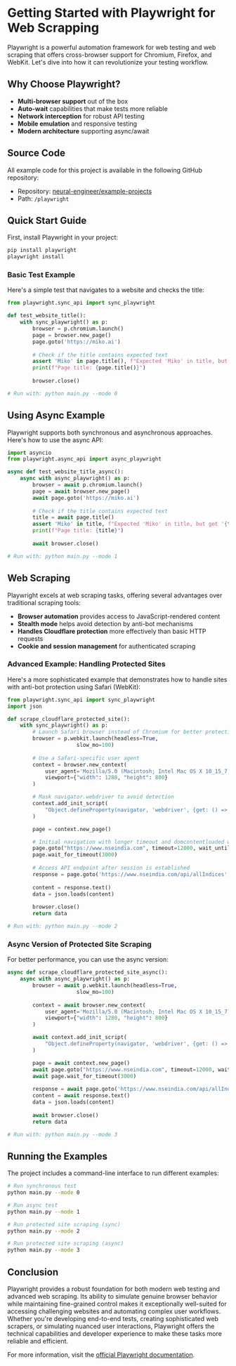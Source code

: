 # Getting Started with Playwright for Web Scrapping

Playwright is a powerful automation framework for web testing and web scraping that offers cross-browser support for Chromium, Firefox, and WebKit. Let's dive into how it can revolutionize your testing workflow.

## Why Choose Playwright?

- **Multi-browser support** out of the box
- **Auto-wait** capabilities that make tests more reliable
- **Network interception** for robust API testing
- **Mobile emulation** and responsive testing
- **Modern architecture** supporting async/await

## Source Code

All example code for this project is available in the following GitHub repository:
- Repository: [neural-engineer/example-projects](https://github.com/pyVision/neural-engineer/example-projects)
- Path: `/playwright`

## Quick Start Guide

First, install Playwright in your project:

```bash
pip install playwright
playwright install
```

### Basic Test Example

Here's a simple test that navigates to a website and checks the title:

```python
from playwright.sync_api import sync_playwright

def test_website_title():
    with sync_playwright() as p:
        browser = p.chromium.launch()
        page = browser.new_page()
        page.goto('https://miko.ai')
        
        # Check if the title contains expected text
        assert 'Miko' in page.title(), f"Expected 'Miko' in title, but got '{page.title()}'"
        print(f"Page title: {page.title()}")
        
        browser.close()

# Run with: python main.py --mode 0
```

## Using Async Example

Playwright supports both synchronous and asynchronous approaches. Here's how to use the async API:

```python
import asyncio
from playwright.async_api import async_playwright

async def test_website_title_async():
    async with async_playwright() as p:
        browser = await p.chromium.launch()
        page = await browser.new_page()
        await page.goto('https://miko.ai')
        
        # Check if the title contains expected text
        title = await page.title()
        assert 'Miko' in title, f"Expected 'Miko' in title, but got '{title}'"
        print(f"Page title: {title}")
        
        await browser.close()

# Run with: python main.py --mode 1
```

## Web Scraping

Playwright excels at web scraping tasks, offering several advantages over traditional scraping tools:

- **Browser automation** provides access to JavaScript-rendered content
- **Stealth mode** helps avoid detection by anti-bot mechanisms
- **Handles Cloudflare protection** more effectively than basic HTTP requests
- **Cookie and session management** for authenticated scraping

### Advanced Example: Handling Protected Sites

Here's a more sophisticated example that demonstrates how to handle sites with anti-bot protection using Safari (WebKit):

```python
from playwright.sync_api import sync_playwright
import json

def scrape_cloudflare_protected_site():
    with sync_playwright() as p:
        # Launch Safari browser instead of Chromium for better protection bypass
        browser = p.webkit.launch(headless=True, 
                      slow_mo=100)
        
        # Use a Safari-specific user agent
        context = browser.new_context(
            user_agent='Mozilla/5.0 (Macintosh; Intel Mac OS X 10_15_7) AppleWebKit/605.1.15 (KHTML, like Gecko) Version/15.4 Safari/605.1.15',
            viewport={"width": 1280, "height": 800}
        )   

        # Mask navigator.webdriver to avoid detection
        context.add_init_script(
            "Object.defineProperty(navigator, 'webdriver', {get: () => false})"
        )

        page = context.new_page()

        # Initial navigation with longer timeout and domcontentloaded wait
        page.goto("https://www.nseindia.com", timeout=12000, wait_until="domcontentloaded")
        page.wait_for_timeout(3000)
           
        # Access API endpoint after session is established
        response = page.goto('https://www.nseindia.com/api/allIndices', wait_until="domcontentloaded")
        
        content = response.text()
        data = json.loads(content)
        
        browser.close()
        return data

# Run with: python main.py --mode 2
```

### Async Version of Protected Site Scraping

For better performance, you can use the async version:

```python
async def scrape_cloudflare_protected_site_async():
    async with async_playwright() as p:
        browser = await p.webkit.launch(headless=True, 
                      slow_mo=100)
        
        context = await browser.new_context(
            user_agent='Mozilla/5.0 (Macintosh; Intel Mac OS X 10_15_7) AppleWebKit/605.1.15 (KHTML, like Gecko) Version/15.4 Safari/605.1.15',
            viewport={"width": 1280, "height": 800}
        )   

        await context.add_init_script(
            "Object.defineProperty(navigator, 'webdriver', {get: () => false})"
        )

        page = await context.new_page()
        await page.goto("https://www.nseindia.com", timeout=12000, wait_until="domcontentloaded")
        await page.wait_for_timeout(3000)
           
        response = await page.goto('https://www.nseindia.com/api/allIndices', wait_until="domcontentloaded")
        content = await response.text()
        data = json.loads(content)
        
        await browser.close()
        return data

# Run with: python main.py --mode 3
```

## Running the Examples

The project includes a command-line interface to run different examples:

```bash
# Run synchronous test
python main.py --mode 0

# Run async test
python main.py --mode 1

# Run protected site scraping (sync)
python main.py --mode 2

# Run protected site scraping (async)
python main.py --mode 3
```

## Conclusion

Playwright provides a robust foundation for both modern web testing and advanced web scraping. Its ability to simulate genuine browser behavior while maintaining fine-grained control makes it exceptionally well-suited for accessing challenging websites and automating complex user workflows. Whether you're developing end-to-end tests, creating sophisticated web scrapers, or simulating nuanced user interactions, Playwright offers the technical capabilities and developer experience to make these tasks more reliable and efficient.

For more information, visit the [official Playwright documentation](https://playwright.dev).